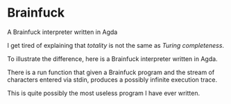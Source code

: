 Brainfuck
=========

A Brainfuck interpreter written in Agda

I get tired of explaining that *totality* is not the same as *Turing completeness*. 

To illustrate the difference, here is a Brainfuck interpreter written in Agda.

There is a run function that given a Brainfuck program and the stream
of characters entered via stdin, produces a possibly infinite
execution trace.

This is quite possibly the most useless program I have ever written.